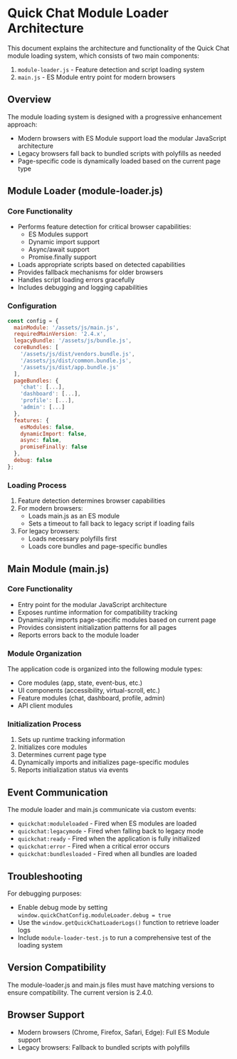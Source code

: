 # Quick Chat Module Loader Architecture

This document explains the architecture and functionality of the Quick Chat module loading system, which consists of two main components:

1. `module-loader.js` - Feature detection and script loading system
2. `main.js` - ES Module entry point for modern browsers

## Overview

The module loading system is designed with a progressive enhancement approach:

- Modern browsers with ES Module support load the modular JavaScript architecture
- Legacy browsers fall back to bundled scripts with polyfills as needed
- Page-specific code is dynamically loaded based on the current page type

## Module Loader (module-loader.js)

### Core Functionality

- Performs feature detection for critical browser capabilities:
  - ES Modules support
  - Dynamic import support
  - Async/await support
  - Promise.finally support
- Loads appropriate scripts based on detected capabilities
- Provides fallback mechanisms for older browsers
- Handles script loading errors gracefully
- Includes debugging and logging capabilities

### Configuration

```javascript
const config = {
  mainModule: '/assets/js/main.js',
  requiredMainVersion: '2.4.x',
  legacyBundle: '/assets/js/bundle.js',
  coreBundles: [
    '/assets/js/dist/vendors.bundle.js',
    '/assets/js/dist/common.bundle.js',
    '/assets/js/dist/app.bundle.js'
  ],
  pageBundles: {
    'chat': [...],
    'dashboard': [...],
    'profile': [...],
    'admin': [...]
  },
  features: {
    esModules: false,
    dynamicImport: false,
    async: false,
    promiseFinally: false
  },
  debug: false
};
```

### Loading Process

1. Feature detection determines browser capabilities
2. For modern browsers:
   - Loads main.js as an ES module
   - Sets a timeout to fall back to legacy script if loading fails
3. For legacy browsers:
   - Loads necessary polyfills first
   - Loads core bundles and page-specific bundles

## Main Module (main.js)

### Core Functionality

- Entry point for the modular JavaScript architecture
- Exposes runtime information for compatibility tracking
- Dynamically imports page-specific modules based on current page
- Provides consistent initialization patterns for all pages
- Reports errors back to the module loader

### Module Organization

The application code is organized into the following module types:

- Core modules (app, state, event-bus, etc.)
- UI components (accessibility, virtual-scroll, etc.)
- Feature modules (chat, dashboard, profile, admin)
- API client modules

### Initialization Process

1. Sets up runtime tracking information
2. Initializes core modules
3. Determines current page type
4. Dynamically imports and initializes page-specific modules
5. Reports initialization status via events

## Event Communication

The module loader and main.js communicate via custom events:

- `quickchat:moduleloaded` - Fired when ES modules are loaded
- `quickchat:legacymode` - Fired when falling back to legacy mode
- `quickchat:ready` - Fired when the application is fully initialized
- `quickchat:error` - Fired when a critical error occurs
- `quickchat:bundlesloaded` - Fired when all bundles are loaded

## Troubleshooting

For debugging purposes:

- Enable debug mode by setting `window.quickChatConfig.moduleLoader.debug = true`
- Use the `window.getQuickChatLoaderLogs()` function to retrieve loader logs
- Include `module-loader-test.js` to run a comprehensive test of the loading system

## Version Compatibility

The module-loader.js and main.js files must have matching versions to ensure compatibility. The current version is 2.4.0.

## Browser Support

- Modern browsers (Chrome, Firefox, Safari, Edge): Full ES Module support
- Legacy browsers: Fallback to bundled scripts with polyfills
